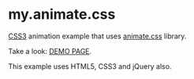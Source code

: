 # my.animate.css
<a href="http://htmlbook.ru/css3">CSS3</a> animation example that uses <a href="https://github.com/daneden/animate.css">animate.css</a> library.

Take a look: <a href="http://u123.somee.com/my.animate.css/my.animate.html">DEMO PAGE</a>.

This example uses HTML5, CSS3 and jQuery also.
